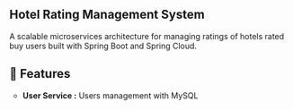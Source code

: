 <H2>Hotel Rating Management System</H2>
<span>A scalable microservices architecture for managing ratings of hotels rated buy users built with Spring Boot and Spring Cloud.</span>
<H2>🚀 Features</H2>
<span><ul style="list-style-type:circle">
	<li><b>User Service :</b> Users management with MySQL</li>
</ul></span>
